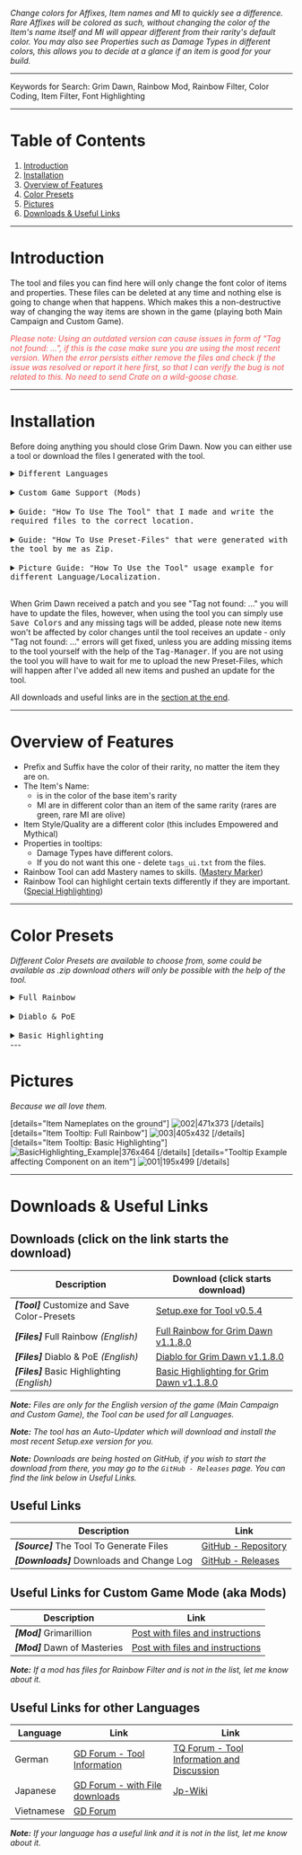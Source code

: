 *Change colors for Affixes, Item names and MI to quickly see a difference. Rare Affixes will be colored as such, without changing the color of the Item's name itself and MI will appear different from their rarity's default color. You may also see Properties such as Damage Types in different colors, this allows you to decide at a glance if an item is good for your build.*

---
Keywords for Search: Grim Dawn, Rainbow Mod, Rainbow Filter, Color Coding, Item Filter, Font Highlighting

---
# Table of Contents
1. [Introduction](#section-intro)
1. [Installation](#section-setup)
1. [Overview of Features](#section-features)
1. [Color Presets](#section-presets)
1. [Pictures](#section-img)
1. [Downloads &amp; Useful Links](#section-assets)

---
<a name="section-intro"></a>

# Introduction

The tool and files you can find here will only change the font color of items and properties. These files can be deleted at any time and nothing else is going to change when that happens. Which makes this a non-destructive way of changing the way items are shown in the game (playing both Main Campaign and Custom Game).

*<font color="#EF5050"><em>Please note: Using an outdated version can cause issues in form of "Tag not found: ...", if this is the case make sure you are using the most recent version. When the error persists either remove the files and check if the issue was resolved or report it here first, so that I can verify the bug is not related to this. No need to send Crate on a wild-goose chase.</em></font>*

---
<a name="section-setup"></a>

# Installation

Before doing anything you should close Grim Dawn. Now you can either use a tool or download the files I generated with the tool.

<details><summary><kbd>Different Languages</kbd></summary>
    <hr>
    <ul>
        <li>If you find a Zip for your language, you can use that. Simply place it into /Localization/ with other translations and select it inside the game's options like any other language.</li>
        <li>If you don't have the luxury of downloading the finished files you can easily make them yourself with the tool. Follow the instructions under <code>Guide: "How To Use The Tool" ...</code> and take a look at the pictures <code>Picture Guide: "How To Use the Tool" ...</code></li>
    </ul>
    <hr>
</details>

<br />

<details><summary><kbd>Custom Game Support (Mods)</kbd></summary>
    <hr>
    Mods are affected by the same files that work for the Main Campaign. If you are using the game without a different Language the files from the download section will work as long as the mod is not changing any tags. New items will obviously require additional files, but I'm not going to be responsible for them.
    I will add the link to a mod's Rainbow Filter files at the bottom, if you have a mod with Rainbow Filter files and the link is missing, let me know and I will add it.
    <hr>
</details>

<br />

<details><summary><kbd>Guide: "How To Use The Tool" that I made and write the required files to the correct location.</kbd></summary>
    <hr>
    <font color="#EF5050">Make sure Grim Dawn is closed, because it can prevent the tool from accessing important files and causes all kinds of weirdness inside the tool.</font>
    <br />If you are having issues following along, you may take a look at the pictures in <code>Picture Guide: "How To Use the Tool"</code><br /><br />
    <ol>
        <li>Download Setup.exe for the tool from the download section at the end.</li>
        <li>Install the tool by running Setup.exe, it should run the tool when finished, if this is not the case, you should find a shortcut on your desktop. (<em><strong>Note:</strong></em> You can uninstall the tool via windows' app remove, like most other software)</li>
        <li>Go to <kbd>Settings</kbd> and enter the path to your Grim Dawn directory with the Game.exe inside.<ul>
            <li><em><strong>Note: </strong></em>If you are using a different language you must check <kbd>Localization</kbd>, which will show you a new box with all installed languages, select the one you are using and move on to the next step. (Selected language is visible in green)</li>
            </ul></li>
        <li>A new menu on the left should become visible, go to <kbd>Library</kbd>.</li>
        <li>Inside the library you may select a different Preset, the default is Full Rainbow, if you are happy with it use the button <kbd>Save Colors</kbd> to save it.</li>
        <li>Start Grim Dawn. (if it was still running despite the warning, restart the game)<ul>
            <li><em><strong>Note: </strong></em>If you are using a different language select the colored version in the game's options the same way you selected your language.</li>
            </ul></li>
    </ol>
    <font color="#50AF50">When the files require an update just run the tool and start at step 5.</font><br />
    The tool will download any update to it on its own, you will only have to download Setup.exe once, unless there is an issue with the Auto-Updater of the tool.
    <hr>
</details>

<br />

<details><summary><kbd>Guide: "How To Use Preset-Files" that were generated with the tool by me as Zip.</kbd></summary>
    <hr>
    <font color="#EF5050">This is only for the regular english version of Grim Dawn, other Languages or Fonts using Localizations will not work with this! Mods using default tags however, will work perfectly fine with these files.</font><br /><br />
    If you do not wish to use the tool you can download the files as Zip and extract the contents to your Grim Dawn directory.<br /><br />
    <ol>
        <li>Download a Zip marked as [Files] from the download section at the end.</li>
        <li>Go to your Grim Dawn directory and extract the contents. (<em><strong>Note:</strong></em> Root directory of the Zip is Grim Dawn, easiest way is to extract the contents alongside your Grim Dawn directory.)</li>
        <li>You should end up with 6 *.txt files inside <code>/Grim Dawn/settings/text_en/</code>. These files are responsible for changing the colors of Items and Properties in the game. If you wish to play the game without color changes you simply delete those files.</li>
        <li>Start Grim Dawn. (or restart it if it was running before, the new files need to be loaded and this only occurs during startup)</li>
    </ol>
    <font color="#50AF50">When the files require an update you must do all these steps again.</font><br />
    You may choose to use either the directory with the game.exe (which is the default for the tool and which works for me) or use the directory in user data. I have had reports where putting the files in user data fixed issues, the choice is yours.<br /><br />
    <details>
    <summary><font color=#50AFAF>Game Directory</font></summary>
    <hr>
        Example Path taken from me: C:\Program Files (x86)\Steam\steamapps\common\Grim Dawn
    <pre>
    |-- Grim Dawn
    	|-- ArchiveTool.exe
    	|-- Grim Dawn.exe
    	|-- settings
    		|-- text_en
    			|-- tags_items.txt
    			|-- tags_ui.txt
    			|-- tagsgdx1_items.txt
    			|-- tagsgdx1_storyelements.txt
    			|-- tagsgdx2_endlessdungeon.txt
    			|-- tagsgdx2_items.txt
    </pre>
    <hr>
    </details>
    <details>
    <summary><font color="#50AFAF">User Data Directory</font></summary>
    <hr>
        Example Path taken from me: C:\Users\Ware\Documents\My Games\Grim Dawn
    <pre>
    |-- Grim Dawn
    	|-- save
    	|-- Screenshots
    	|-- Settings
    		|-- text_en
    			|-- tags_items.txt
    			|-- tags_ui.txt
    			|-- tagsgdx1_items.txt
    			|-- tagsgdx1_storyelements.txt
    			|-- tagsgdx2_endlessdungeon.txt
    			|-- tagsgdx2_items.txt
    </pre>
    <hr>
    </details>
    <hr>
</details>

<br />

<details><summary><kbd>Picture Guide: "How To Use the Tool" usage example for different Language/Localization.</kbd></summary>
<hr>
    <font color="#EF5050">Make sure Grim Dawn is closed, because it can prevent the tool from accessing important files and causes all kinds of weirdness inside the tool.</font><br />
    I'm going to assume you know how to download and start the tool.

![01-Settings|690x261](upload://yNZcSdusX7euEYqzh9fn2LXS1ns.png) 
![02-Library|689x275](upload://uux6tOWsSwYnEDTxEVvPgotUcSG.png) 
![03-InGame_Unedited|690x425](upload://b3Png7nprHcRiN1xgP4kC5QkJoN.png) 
    <br />If you are still running the game despite the warning at the beginning, you must restart the game or you won't be able to select the newly created colored language.
<hr>
</details>

<br />

When Grim Dawn received a patch and you see "Tag not found: ..." you will have to update the files, however, when using the tool you can simply use <kbd>Save Colors</kbd> and any missing tags will be added, please note new items won't be affected by color changes until the tool receives an update - only "Tag not found: ..." errors will get fixed, unless you are adding missing items to the tool yourself with the help of the <kbd>Tag-Manager</kbd>. If you are not using the tool you will have to wait for me to upload the new Preset-Files, which will happen after I've added all new items and pushed an update for the tool.

All downloads and useful links are in the [section at the end](#section-assets).

---
<a name="section-features"></a>

# Overview of Features

* Prefix and Suffix have the color of their rarity, no matter the item they are on.
* The Item's Name:
  * is in the color of the base item's rarity
  * MI are in different color than an item of the same rarity (rares are green, rare MI are olive)
* Item Style/Quality are a different color (this includes Empowered and Mythical)
* Properties in tooltips:
  * Damage Types have different colors.
  * If you do not want this one - delete `tags_ui.txt` from the files.
* Rainbow Tool can add Mastery names to skills. ([Mastery Marker](https://forums.crateentertainment.com/t/tool-rainbow-filter-item-highlighting/42765/361))
* Rainbow Tool can highlight certain texts differently if they are important. ([Special Highlighting](https://forums.crateentertainment.com/t/tool-rainbow-filter-item-highlighting/42765/354))

---
<a name="section-presets"></a>

# Color Presets

*Different Color Presets are available to choose from, some could be available as .zip download others will only be possible with the help of the tool.*

<details><summary><kbd>Full Rainbow</kbd></summary>
    <ul>
        <li>Item Names<ul>
            <li>MI have a different color than items of the same rarity.</li>
        </ul></li>
        <li>Tooltip<ul>
            <li>Each Damage Type has its own color.</li>
            <li>Attributes and other Special stats have their own separate color.</li>
        </ul></li>
    </ul>
</details>
<br />
<details>
    <summary><kbd>Diablo &amp; PoE</kbd></summary>
    <em>Note: Sets don't have the prefixed (S) Symbol, they have a different color.</em>
    <ul>
        <li><span style="background-color:#0F0F0F"><font color="#FFFFFF">Common</font></span></li>
        <li><span style="background-color:#0F0F0F"><font color="#39ABCF">Magic</font></span></li>
        <li><span style="background-color:#0F0F0F"><font color="#FFF62C">Rare</font></span> | <span style="background-color:#0F0F0F"><font color="#92CC00">MI - Rare</font></span></li>
        <li><span style="background-color:#0F0F0F"><font color="#5A039A">Epic</font></span> | <span style="background-color:#0F0F0F"><font color="#FF69B5">MI - Epic</font></span></li>
        <li><span style="background-color:#0F0F0F"><font color="#F3A44D">Legendary</font></span> | <span style="background-color:#0F0F0F"><font color="#FF4200">MI - Legendary</font></span></li>
        <li><span style="background-color:#0F0F0F"><font color="#10EB5D">Set (Epic/Legendary)</font></span> | <span style="background-color:#0F0F0F"><font color="#38592E">MI - Set (Epic/Legendary)</font></span></li>
        <li>Properties are the same as with Full Rainbow.</li>
    </ul>
</details>
<br />

<details><summary><kbd>Basic Highlighting</kbd></summary>
    <ul>
        <li>Item Names<ul>
            <li>MI have a different color than items of the same rarity.</li>
            <li>Sets are not using the (S) Symbol.</li>
        </ul></li>
        <li>Tooltip<ul>
            <li>Damage Type Colors are in three groups (Elemental, Physical/Pierce, Other).</li>
            <li>Damage over Time has a different color than the Direct Damage Types (but using the same grouping, with bleeding into the Physical/Pierce group).</li>
        </ul></li>
    </ul>
</details>
---

<a name="section-img"></a>

# Pictures

*Because we all love them.*

[details="Item Nameplates on the ground"]
![002|471x373](upload://rofqaVADbnm2RPQIbaeFZxi4yp6.jpeg)
[/details]
[details="Item Tooltip: Full Rainbow"]
![003|405x432](upload://3fLLRra2K5hiiskNbTa5pHhvJHa.jpeg)
[/details]
[details="Item Tooltip: Basic Highlighting"]
![BasicHighlighting_Example|376x464](upload://zpQ7KVlAEr6Qhc5PS0Jv3OZbXt5.jpeg)
[/details]
[details="Tooltip Example affecting Component on an item"]
![001|195x499](upload://WkCpn2KvDZUyM5KuGW8DTndbAQ.jpeg)
[/details]

---

<a name="section-assets"></a>

# Downloads &amp; Useful Links



## Downloads (click on the link starts the download)


| Description                                   | Download (click starts download)                             |
| --------------------------------------------- | ------------------------------------------------------------ |
| ***[Tool]*** Customize and Save Color-Presets | [Setup.exe for Tool v0.5.4](https://github.com/WareBare/WanezGD_Tools/releases/download/v0.5.4/WanezGD_Tools-Setup-0.5.4.exe "Link from GitHub Releases") |
| ***[Files]*** Full Rainbow *(English)*        | [Full Rainbow for Grim Dawn v1.1.8.0](https://github.com/WareBare/WanezGD_Tools/releases/download/v0.5.4/fullRainbow-1.1.8.0.zip) |
| ***[Files]*** Diablo & PoE *(English)*        | [Diablo for Grim Dawn v1.1.8.0](https://github.com/WareBare/WanezGD_Tools/releases/download/v0.5.4/diablo-1.1.8.0.zip) |
| ***[Files]*** Basic Highlighting *(English)*  | [Basic Highlighting for Grim Dawn v1.1.8.0](https://github.com/WareBare/WanezGD_Tools/releases/download/v0.5.4/basicHighlighting-1.1.8.0.zip) |

*___Note:___  Files are only for the English version of the game (Main Campaign and Custom Game), the Tool can be used for all Languages.*

*___Note:___ The tool has an Auto-Updater which will download and install the most recent Setup.exe version for you.*

*__Note:__ Downloads are being hosted on GitHub, if you wish to start the download from there, you may go to the `GitHub - Releases` page. You can find the link below in Useful Links.*



## Useful Links

| Description                                | Link                                                         |
| ------------------------------------------ | ------------------------------------------------------------ |
| ***[Source]*** The Tool To Generate Files  | [GitHub - Repository](https://github.com/WareBare/WanezGD_Tools) |
| ***[Downloads]*** Downloads and Change Log | [GitHub - Releases](https://github.com/WareBare/WanezGD_Tools/releases) |



## Useful Links for Custom Game Mode (aka Mods)

| Description                   | Link                                                         |
| ----------------------------- | ------------------------------------------------------------ |
| ***[Mod]*** Grimarillion      | [Post with files and instructions](https://forums.crateentertainment.com/t/rel-grimarillion-v68/46587/1433) |
| ***[Mod]*** Dawn of Masteries | [Post with files and instructions](https://forums.crateentertainment.com/t/dawn-of-masteries/94373/118) |

*___Note:___ If a mod has files for Rainbow Filter and is not in the list, let me know about it.*



## Useful Links for other Languages

| Language   | Link                                                         | Link                                                         |
| ---------- | ------------------------------------------------------------ | ------------------------------------------------------------ |
| German     | [GD Forum - Tool Information](https://forums.crateentertainment.com/t/german-translation/28374/1649) | [TQ Forum - Tool Information and Discussion](https://titanquest.4fansites.de/forum/viewtopic.php?f=31&t=12187&start=75#p236391) |
| Japanese   | [GD Forum - with File downloads](https://forums.crateentertainment.com/t/japanese-translation/28795) | [Jp-Wiki](http://wikiwiki.jp/gdcrate/?Mod%2FItem%20Filter)   |
| Vietnamese | [GD Forum](https://forums.crateentertainment.com/t/vietnamese-translation/97217) |                                                              |

*___Note:___ If your language has a useful link and it is not in the list, let me know about it.*

